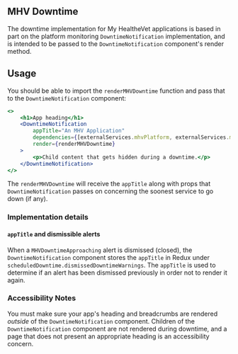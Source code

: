 ## MHV Downtime

The downtime implementation for My HealtheVet applications is based in part on the platform monitoring `DowntimeNotification` implementation, and is intended to be passed to the `DowntimeNotification` component's render method.

## Usage

You should be able to import the `renderMHVDowntime` function and pass that to the `DowntimeNotification` component:

```jsx
<>
    <h1>App heading</h1>
    <DowntimeNotification
        appTitle="An MHV Application"
        dependencies={[externalServices.mhvPlatform, externalServices.mhvSm]}
        render={renderMHVDowntime}
    >
        <p>Child content that gets hidden during a downtime.</p>
    </DowntimeNotification>
</>
```

The `renderMHVDowntime` will receive the `appTitle` along with props that `DowntimeNotification` passes on concerning the soonest service to go down (if any).

### Implementation details

#### `appTitle` and dismissible alerts

When a `MHVDowntimeApproaching` alert is dismissed (closed), the `DowntimeNotification` component stores the `appTitle` in Redux under `scheduledDowntime.dismissedDowntimeWarnings`. The `appTitle` is used to determine if an alert has been dismissed previously in order not to render it again.

### Accessibility Notes

You must make sure your app's heading and breadcrumbs are rendered _outside_ of the `DowntimeNotification` component. Children of the `DowntimeNotification` component are not rendered during downtime, and a page that does not present an appropriate heading is an accessibility concern.
